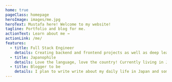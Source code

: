 ```yaml
---
home: true
pageClass: homepage
heroImage: images/me.jpg
heroText: Mustafa here! Welcome to my website!
tagline: Portfolio and blog for me.
actionText: Learn about me →
actionLink: /me/
features:
  - title: Full Stack Engineer
    details: Creating backend and frontend projects as well as deep learning projects.
  - title: Japanophile
    details: Love the language, love the country! Currently living in Japan and I plan to write about the scholarships I took, tha language learning process and generally about Japan.
  - title: Blogger to be
    details: I plan to write write about my daily life in Japan and some software stuff I do. Fingers crossed...
---
```


<Footer />
